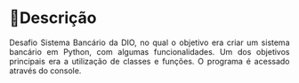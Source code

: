 <h1>📄Descrição</h1>
<p align="justify">Desafio Sistema Bancário da DIO, no qual o objetivo era criar um sistema bancário em Python, com algumas funcionalidades. Um dos objetivos principais era a utilização de classes e funções. O programa é acessado através do console.